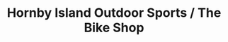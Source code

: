 ---
title: "Hornby Island Outdoor Sports / The Bike Shop"
url: /hornby-island/hornby-island-outdoor-sports-the-bike-shop/
shop: bicycle
---